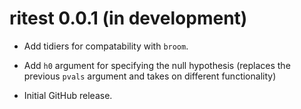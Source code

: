 # ritest 0.0.1 (in development)

* Add tidiers for compatability with `broom`.

* Add `h0` argument for specifying the null hypothesis (replaces the previous 
`pvals` argument and takes on different functionality)

* Initial GitHub release.
